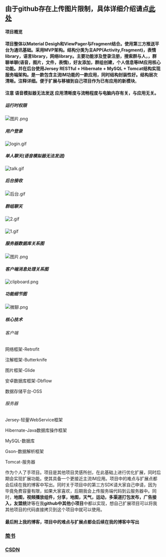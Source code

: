 ## 由于github存在上传图片限制，具体详细介绍请点[此处](http://note.youdao.com/noteshare?id=4afcfb4658920a281de486838d9a3a49)


#### 项目概览   

**项目整体以Material Desigh和ViewPager与Fragment结合。使用第三方推送平台为通讯基础。采用MVP架构。结构分类为主APP(Activity,Fragment)，表情library，语言library，网络library。主要功能涉及登录注册，搜索群与人，，群聊单聊(语音，图片，文件，表情)，好友添加，群组创建，个人信息等IM应用核心功能。并在后台使用Jersey RESTful + Hibernate + MySQL + Tomcat结构实现服务端架构。是一款包含主流IM功能的一款应用，同时结构封装性好。结构层次清晰。注释详细。便于扩展与移植到自己项目作为已有应用的新模块**。

#### 注意 语音模拟器无法发送 应用清晰度与流畅程度与电脑内存有关，与应用无关。

##### 运行时权限   
![图片.png](http://upload-images.jianshu.io/upload_images/3983615-56dc27ae95ce5ea5.png?imageMogr2/auto-orient/strip%7CimageView2/2/w/1240)    

##### 用户登录
![login.gif](http://upload-images.jianshu.io/upload_images/3983615-0345801c196d191f.gif?imageMogr2/auto-orient/strip)

##### 单人聊天(语音模拟器无法发送)    
![talk.gif](http://upload-images.jianshu.io/upload_images/3983615-46222fdda5675e70.gif?imageMogr2/auto-orient/strip)    


##### 后台接收
![后台.gif](http://upload-images.jianshu.io/upload_images/3983615-6f1c5c1c0a08a654.gif?imageMogr2/auto-orient/strip)     

##### 群组聊天
![2.gif](http://upload-images.jianshu.io/upload_images/3983615-9266480a91afc691.gif?imageMogr2/auto-orient/strip)  

##### 
![1.gif](http://upload-images.jianshu.io/upload_images/3983615-30bfb418d7ad174d.gif?imageMogr2/auto-orient/strip)

##### 服务器数据库关系图
![图片.png](http://upload-images.jianshu.io/upload_images/3983615-7e96bf74f11d9ca6.png?imageMogr2/auto-orient/strip%7CimageView2/2/w/1240)   

##### 客户端消息处理关系图
![clipboard.png](http://upload-images.jianshu.io/upload_images/3983615-c828b8e17f651920.png?imageMogr2/auto-orient/strip%7CimageView2/2/w/1240)

##### 功能细节图   
![微聊.png](http://upload-images.jianshu.io/upload_images/3983615-d1cb2e18311cd442.png?imageMogr2/auto-orient/strip%7CimageView2/2/w/1240)   

##### 核心技术   
###### 客户端   
网络框架-Retrofit

注解框架-Butterknife

图片框架-Glide

安卓数据库框架-Dbflow

数据存储平台-OSS

###### 服务器  
Jersey-轻量WebService框架

Hibernate-Java数据库操作框架

MySQL-数据库

Gson-数据解析框架

Tomcat-服务器

作为个人了手项目。项目是其他项目灵感所创，在此基础上进行优化扩展，同时后期会实现扩展功能。使其具备一个更接近主流IM应用。项目中的难点与扩展点都会后续在我的博客中写出。同时关于项目中的第三方SDK请大家自己申请，因为毕竟免费容量有限，如果大家喜欢，后期我会上传服务端代码到云服务器中。同时，**地图，视频播放组件，分享，地图，天气，运动，多渠道打包发布，广告接入，友盟统计**等在我**github中其他小项目**中都以实现，想自己扩展项目可以将我其他项目的代码直接拷贝到这个项目中就可以使用。

#### 最后附上我的博客，项目中的难点与扩展点都会后续在我的博客中写出

### [简书](https://www.jianshu.com/u/70a8f4edb323)

### [CSDN](http://my.csdn.net/gg199402)
